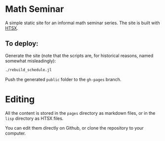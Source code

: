 # Math Seminar

A simple static site for an informal math seminar series. The site is built
with [HTSX](https://github.com/TotalVerb/SExpressions.jl).

## To deploy:
Generate the site (note that the scripts are, for historical reasons, named
somewhat misleadingly):

```sh
./rebuild_schedule.jl
```

Push the generated `public` folder to the `gh-pages` branch.

# Editing

All the content is stored in the `pages` directory as markdown files, or in the
`lisp` directory as HTSX files.

You can edit them directly on Github, or clone the repository to your computer.
